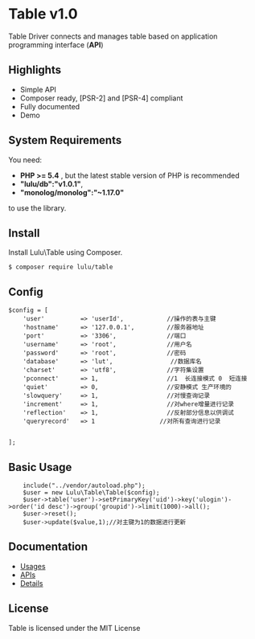 # Table v1.0

Table Driver connects and manages table based on application programming interface (**API**) 

## Highlights

- Simple API
- Composer ready, [PSR-2] and [PSR-4] compliant
- Fully documented
- Demo


## System Requirements

You need:

- **PHP >= 5.4** , but the latest stable version of PHP is recommended
- **"lulu/db":"v1.0.1"**,
- **"monolog/monolog":"~1.17.0"**

to use the library.

## Install

Install Lulu\Table using Composer.

    $ composer require lulu/table

## Config
```
$config = [
    'user'          => 'userId',            //操作的表与主键
    'hostname'      => '127.0.0.1',         //服务器地址
    'port'          => '3306',              //端口
    'username'      => 'root',              //用户名
    'password'      => 'root',              //密码
    'database'      => 'lut',                //数据库名
    'charset'       => 'utf8',              //字符集设置
    'pconnect'      => 1,                   //1  长连接模式 0  短连接
    'quiet'         => 0,                   //安静模式 生产环境的
    'slowquery'     => 1,                   //对慢查询记录
    'increment'     => 1,                   //对where增量进行记录
    'reflection'    => 1,                   //反射部分信息以供调试
    'queryrecord'   => 1                  //对所有查询进行记录


];
```

## Basic Usage
```
    include("../vendor/autoload.php");
    $user = new Lulu\Table\Table($config);
    $user->table('user')->setPrimaryKey('uid')->key('ulogin')->order('id desc')->group('groupid')->limit(1000)->all();           
    $user->reset();
    $user->update($value,1);//对主键为1的数据进行更新
```

## Documentation
- [Usages](https://github.com/siluzhou/TABLE/blob/master/docs/01-usage.md)
- [APIs](https://github.com/siluzhou/TABLE/edit/master/docs/02-APIs.md)
- [Details](https://github.com/siluzhou/TABLE/blob/master/docs/03-Details.md)

## License

Table is licensed under the MIT License

